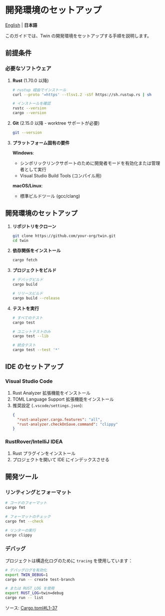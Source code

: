 # 開発環境のセットアップ

[English](Getting-Started-Development-Setup) | **日本語**

このガイドでは、Twin の開発環境をセットアップする手順を説明します。

## 前提条件

### 必要なソフトウェア

1. **Rust** (1.70.0 以降)
   ```bash
   # rustup 経由でインストール
   curl --proto '=https' --tlsv1.2 -sSf https://sh.rustup.rs | sh
   
   # インストールを確認
   rustc --version
   cargo --version
   ```

2. **Git** (2.15.0 以降 - worktree サポートが必要)
   ```bash
   git --version
   ```

3. **プラットフォーム固有の要件**

   **Windows**:
   - シンボリックリンクサポートのために開発者モードを有効化または管理者として実行
   - Visual Studio Build Tools (コンパイル用)

   **macOS/Linux**:
   - 標準ビルドツール (gcc/clang)

## 開発環境のセットアップ

1. **リポジトリをクローン**
   ```bash
   git clone https://github.com/your-org/twin.git
   cd twin
   ```

2. **依存関係をインストール**
   ```bash
   cargo fetch
   ```

3. **プロジェクトをビルド**
   ```bash
   # デバッグビルド
   cargo build
   
   # リリースビルド
   cargo build --release
   ```

4. **テストを実行**
   ```bash
   # すべてのテスト
   cargo test
   
   # ユニットテストのみ
   cargo test --lib
   
   # 統合テスト
   cargo test --test '*'
   ```

## IDE のセットアップ

### Visual Studio Code
1. Rust Analyzer 拡張機能をインストール
2. TOML Language Support 拡張機能をインストール
3. 推奨設定 (`.vscode/settings.json`):
   ```json
   {
     "rust-analyzer.cargo.features": "all",
     "rust-analyzer.checkOnSave.command": "clippy"
   }
   ```

### RustRover/IntelliJ IDEA
1. Rust プラグインをインストール
2. プロジェクトを開いて IDE にインデックスさせる

## 開発ツール

### リンティングとフォーマット
```bash
# コードのフォーマット
cargo fmt

# フォーマットのチェック
cargo fmt --check

# リンターの実行
cargo clippy
```

### デバッグ
プロジェクトは構造化ログのために `tracing` を使用しています：
```bash
# デバッグログを有効化
export TWIN_DEBUG=1
cargo run -- create test-branch

# または RUST_LOG を使用
export RUST_LOG=twin=debug
cargo run -- list
```

ソース: [Cargo.toml#L1-37](https://github.com/your-org/twin/blob/main/Cargo.toml#L1-37)